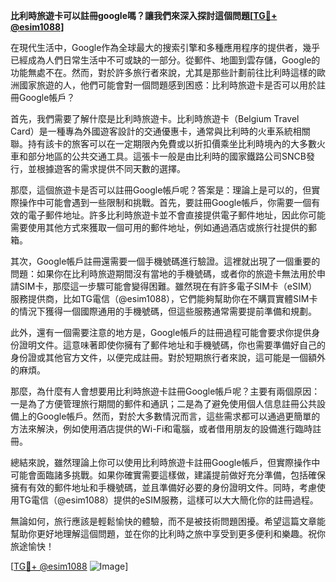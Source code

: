 **比利時旅遊卡可以註冊google嗎？讓我們來深入探討這個問題[[TG💪+ @esim1088](https://t.me/s/esim1088)]**

在現代生活中，Google作為全球最大的搜索引擎和多種應用程序的提供者，幾乎已經成為人們日常生活中不可或缺的一部分。從郵件、地圖到雲存儲，Google的功能無處不在。然而，對於許多旅行者來說，尤其是那些計劃前往比利時這樣的歐洲國家旅遊的人，他們可能會對一個問題感到困惑：比利時旅遊卡是否可以用於註冊Google帳戶？

首先，我們需要了解什麼是比利時旅遊卡。比利時旅遊卡（Belgium Travel Card）是一種專為外國遊客設計的交通優惠卡，通常與比利時的火車系統相關聯。持有該卡的旅客可以在一定期限內免費或以折扣價乘坐比利時境內的大多數火車和部分地區的公共交通工具。這張卡一般是由比利時的國家鐵路公司SNCB發行，並根據遊客的需求提供不同天數的選擇。

那麼，這個旅遊卡是否可以註冊Google帳戶呢？答案是：理論上是可以的，但實際操作中可能會遇到一些限制和挑戰。首先，要註冊Google帳戶，你需要一個有效的電子郵件地址。許多比利時旅遊卡並不會直接提供電子郵件地址，因此你可能需要使用其他方式來獲取一個可用的郵件地址，例如通過酒店或旅行社提供的郵箱。

其次，Google帳戶註冊還需要一個手機號碼進行驗證。這裡就出現了一個重要的問題：如果你在比利時旅遊期間沒有當地的手機號碼，或者你的旅遊卡無法用於申請SIM卡，那麼這一步驟可能會變得困難。雖然現在有許多電子SIM卡（eSIM）服務提供商，比如TG電信（@esim1088），它們能夠幫助你在不購買實體SIM卡的情況下獲得一個國際通用的手機號碼，但這些服務通常需要提前準備和規劃。

此外，還有一個需要注意的地方是，Google帳戶的註冊過程可能會要求你提供身份證明文件。這意味著即使你擁有了郵件地址和手機號碼，你也需要準備好自己的身份證或其他官方文件，以便完成註冊。對於短期旅行者來說，這可能是一個額外的麻煩。

那麼，為什麼有人會想要用比利時旅遊卡註冊Google帳戶呢？主要有兩個原因：一是為了方便管理旅行期間的郵件和通訊；二是為了避免使用個人信息註冊公共設備上的Google帳戶。然而，對於大多數情況而言，這些需求都可以通過更簡單的方法來解決，例如使用酒店提供的Wi-Fi和電腦，或者借用朋友的設備進行臨時註冊。

總結來說，雖然理論上你可以使用比利時旅遊卡註冊Google帳戶，但實際操作中可能會面臨諸多挑戰。如果你確實需要這樣做，建議提前做好充分準備，包括確保擁有有效的郵件地址和手機號碼，並且準備好必要的身份證明文件。同時，考慮使用TG電信（@esim1088）提供的eSIM服務，這樣可以大大簡化你的註冊過程。

無論如何，旅行應該是輕鬆愉快的體驗，而不是被技術問題困擾。希望這篇文章能幫助你更好地理解這個問題，並在你的比利時之旅中享受到更多便利和樂趣。祝你旅途愉快！

[[TG💪+ @esim1088](https://t.me/s/esim1088) ![Image](https://i.postimg.cc/4NQfJmqS/Snipaste-2025-05-13-00-14-12.png)]